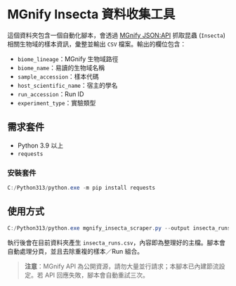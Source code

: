 # MGnify Insecta 資料收集工具

這個資料夾包含一個自動化腳本，會透過 [MGnify JSON:API](https://www.ebi.ac.uk/metagenomics/api/docs) 抓取昆蟲 (`Insecta`) 相關生物域的樣本資訊，彙整並輸出 `CSV` 檔案。輸出的欄位包含：

- `biome_lineage`：MGnify 生物域路徑
- `biome_name`：易讀的生物域名稱
- `sample_accession`：樣本代碼
- `host_scientific_name`：宿主的學名
- `run_accession`：Run ID
- `experiment_type`：實驗類型

## 需求套件

- Python 3.9 以上
- `requests`

### 安裝套件

```powershell
C:/Python313/python.exe -m pip install requests
```

## 使用方式

```powershell
C:/Python313/python.exe mgnify_insecta_scraper.py --output insecta_runs.csv
```

執行後會在目前資料夾產生 `insecta_runs.csv`，內容即為整理好的主檔。腳本會自動處理分頁，並且去除重複的樣本／Run 組合。

> **注意**：MGnify API 為公開資源，請勿大量並行請求；本腳本已內建節流設定。若 API 回應失敗，腳本會自動重試三次。
